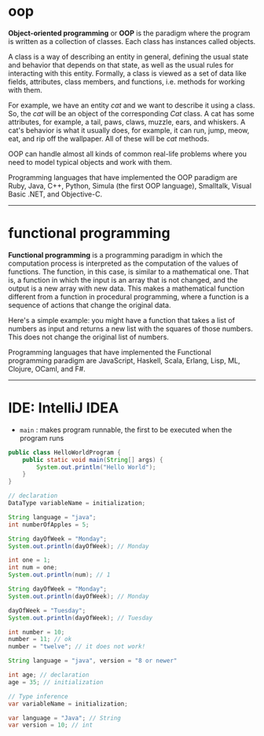 # oop
**Object-oriented programming** or **OOP** is the paradigm where the program is written as a collection of classes. Each class has instances called objects.

A class is a way of describing an entity in general, defining the usual state and behavior that depends on that state, as well as the usual rules for interacting with this entity. Formally, a class is viewed as a set of data like fields, attributes, class members, and functions, i.e. methods for working with them.

For example, we have an entity _cat_ and we want to describe it using a class. So, the _cat_ will be an object of the corresponding _Cat_ class. A cat has some attributes, for example, a tail, paws, claws, muzzle, ears, and whiskers. A cat's behavior is what it usually does, for example, it can run, jump, meow, eat, and rip off the wallpaper. All of these will be _cat_ methods.

OOP can handle almost all kinds of common real-life problems where you need to model typical objects and work with them.

Programming languages that have implemented the OOP paradigm are Ruby, Java, C++, Python, Simula (the first OOP language), Smalltalk, Visual Basic .NET, and Objective-C.

---
# functional programming
**Functional programming** is a programming paradigm in which the computation process is interpreted as the computation of the values of functions. The function, in this case, is similar to a mathematical one. That is, a function in which the input is an array that is not changed, and the output is a new array with new data. This makes a mathematical function different from a function in procedural programming, where a function is a sequence of actions that change the original data.

Here's a simple example: you might have a function that takes a list of numbers as input and returns a new list with the squares of those numbers. This does not change the original list of numbers.

Programming languages that have implemented the Functional programming paradigm are JavaScript, Haskell, Scala, Erlang, Lisp, ML, Clojure, OCaml, and F#.

---
# IDE: IntelliJ IDEA

- `main` : makes program runnable, the first to be executed when the program runs
```java
public class HelloWorldProgram {
	public static void main(String[] args) {
		System.out.println("Hello World");
	}
}
```

```java
// declaration
DataType variableName = initialization;

String language = "java";
int numberOfApples = 5;

String dayOfWeek = "Monday";
System.out.println(dayOfWeek); // Monday

int one = 1;
int num = one;
System.out.println(num); // 1

String dayOfWeek = "Monday";
System.out.println(dayOfWeek); // Monday

dayOfWeek = "Tuesday";
System.out.println(dayOfWeek); // Tuesday

int number = 10;
number = 11; // ok
number = "twelve"; // it does not work!

String language = "java", version = "8 or newer"

int age; // declaration
age = 35; // initialization

// Type inference
var variableName = initialization;

var language = "Java"; // String
var version = 10; // int

```

